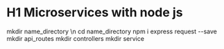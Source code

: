 # H1 Microservices with node js
mkdir name_directory \n
cd name_directory
npm i express request --save
mkdir api_routes
mkdir controllers
mkdir service
